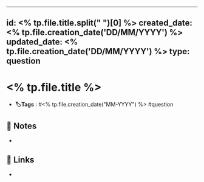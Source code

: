 
---
id: <% tp.file.title.split(" ")[0] %>
created_date: <% tp.file.creation_date('DD/MM/YYYY') %>
updated_date: <% tp.file.creation_date('DD/MM/YYYY') %>
type: question
---
#  <% tp.file.title %>
- **🏷️Tags** :  #<% tp.file.creation_date("MM-YYYY") %> #question 
[ ](#anki-card)
## 📝 Notes
- 
## 🔗 Links
- 